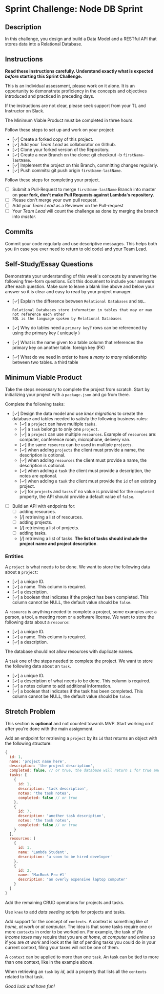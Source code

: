 # Sprint Challenge: Node DB Sprint

## Description

In this challenge, you design and build a Data Model and a RESTful API that stores data into a Relational Database.

## Instructions

**Read these instructions carefully. Understand exactly what is expected _before_ starting this Sprint Challenge.**

This is an individual assessment, please work on it alone. It is an opportunity to demonstrate proficiency in the concepts and objectives introduced and practiced in preceding days.

If the instructions are not clear, please seek support from your TL and Instructor on Slack.

The Minimum Viable Product must be completed in three hours.

Follow these steps to set up and work on your project:

- [✓] Create a forked copy of this project.
- [✓] Add your _Team Lead_ as collaborator on Github.
- [✓] Clone your forked version of the Repository.
- [✓] Create a new Branch on the clone: git checkout -b `firstName-lastName`.
- [✓] Implement the project on this Branch, committing changes regularly.
- [✓] Push commits: git push origin `firstName-lastName`.

Follow these steps for completing your project.

- [ ] Submit a Pull-Request to merge `firstName-lastName` Branch into master on **your fork, don't make Pull Requests against Lambda's repository**.
- [ ] Please don't merge your own pull request.
- [ ] Add your _Team Lead_ as a Reviewer on the Pull-request
- [ ] Your _Team Lead_ will count the challenge as done by merging the branch into _master_.

## Commits

Commit your code regularly and use descriptive messages. This helps both you (in case you ever need to return to old code) and your Team Lead.

## Self-Study/Essay Questions

Demonstrate your understanding of this week's concepts by answering the following free-form questions. Edit this document to include your answers after each question. Make sure to leave a blank line above and below your answer so it is clear and easy to read by your project manager.

- [✓] Explain the difference between `Relational Databases` and `SQL`.

      Relational Databases store information in tables that may or may not reference each other
      SQL is the language spoken by Relational Databases

- [✓] Why do tables need a `primary key`?
  rows can be referenced by using the primary key ( uniquely )

- [✓] What is the name given to a table column that references the primary key on another table.
  foreign key (FK)

- [✓] What do we need in order to have a _many to many_ relationship between two tables.
  a third table

## Minimum Viable Product

Take the steps necessary to complete the project from scratch. Start by initializing your project with a `package.json` and go from there.

Complete the following tasks:

- [✓] Design the data model and use _knex migrations_ to create the database and tables needed to satisfy the following business rules:
  - [✓] a `project` can have multiple `tasks`.
  - [✓] a `task` belongs to only one `project`.
  - [✓] a `project` can use multiple `resources`. Example of `resources` are: computer, conference room, microphone, delivery van.
  - [✓] the same `resource` can be used in multiple `projects`.
  - [✓] when adding `projects` the client must provide a name, the description is optional.
  - [✓] when adding `resources` the client must provide a name, the description is optional.
  - [✓] when adding a `task` the client must provide a description, the notes are optional.
  - [✓] when adding a `task` the client must provide the `id` of an existing project.
  - [✓] for `projects` and `tasks` if no value is provided for the `completed` property, the API should provide a default value of `false`.
- [ ] Build an API with endpoints for:
  - [ ] adding resources.
  - [/] retrieving a list of resources.
  - [ ] adding projects.
  - [/] retrieving a list of projects.
  - [ ] adding tasks.
  - [/] retrieving a list of tasks. **The list of tasks should include the project name and project description**.

### Entities

A `project` is what needs to be done. We want to store the following data about a `project`:

- [✓] a unique ID.
- [✓] a name. This column is required.
- [✓] a description.
- [✓] a boolean that indicates if the project has been completed. This column cannot be NULL, the default value should be `false`.

A `resource` is anything needed to complete a project, some examples are: a person, a tool, a meeting room or a software license. We want to store the following data about a `resource`:

- [✓] a unique ID.
- [✓] a name. This column is required.
- [✓] a description.

The database should not allow resources with duplicate names.

A `task` one of the steps needed to complete the project. We want to store the following data about an `task`.

- [✓] a unique ID.
- [✓] a description of what needs to be done. This column is required.
- [✓] a notes column to add additional information.
- [✓] a boolean that indicates if the task has been completed. This column cannot be NULL, the default value should be `false`.

## Stretch Problem

This section is **optional** and not counted towards MVP. Start working on it after you're done with the main assignment.

Add an endpoint for retrieving a `project` by its `id` that returns an object with the following structure:

```js
{
  id: 1,
  name: 'project name here',
  description: 'the project description',
  completed: false, // or true, the database will return 1 for true and 0 for false, extra code is required to convert a 1 to true and a 0 to false.
  tasks: [
    {
      id: 1,
      description: 'task description',
      notes: 'the task notes',
      completed: false // or true
    },
    {
      id: 7,
      description: 'another task description',
      notes: 'the task notes',
      completed: false // or true
    }
  ],
  resources: [
    {
      id: 1,
      name: 'Lambda Student',
      description: 'a soon to be hired developer'
    },
    {
      id: 2,
      name: 'MacBook Pro #1'
      description: 'an overly expensive laptop computer'
    }
  ]
}
```

Add the remaining CRUD operations for projects and tasks.

Use `knex` to add _data seeding_ scripts for projects and tasks.

Add support for the concept of `contexts`. A context is something like _at home_, _at work_ or _at computer_. The idea is that some tasks require one or more `contexts` in order to be worked on. For example, the task of _file income taxes_ may require that you are _at home_, _at computer_ and _online_ so if you are _at work_ and look at the list of pending tasks you could do in your current context, filing your taxes will not be one of them.

A `context` can be applied to more than one `task`. An task can be tied to more than one context, like in the example above.

When retrieving an `task` by _id_, add a property that lists all the `contexts` related to that task.

_Good luck and have fun!_
